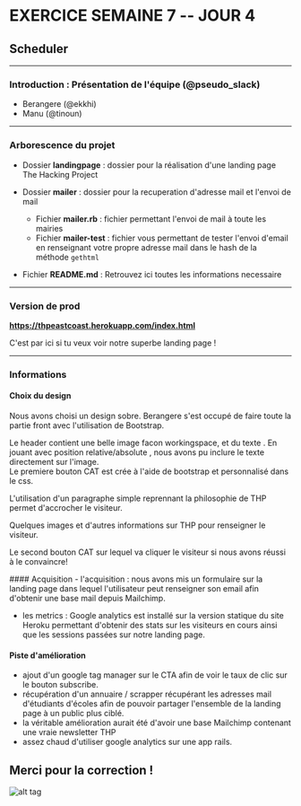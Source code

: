 # EXERCICE SEMAINE 7 -- JOUR 4
## Scheduler

-------------

### Introduction : Présentation de l'équipe (@pseudo_slack)
- Berangere (@ekkhi)
- Manu (@tinoun)

-------------

### Arborescence du projet

- Dossier **landingpage** : dossier pour la réalisation d'une landing page The Hacking Project
- Dossier **mailer** : dossier pour la recuperation d'adresse mail et l'envoi de mail
	- Fichier **mailer.rb** : fichier permettant l'envoi de mail à toute les mairies
	- Fichier **mailer-test** : fichier vous permettant de tester l'envoi d'email en renseignant votre propre adresse mail dans le hash de la méthode ```gethtml```


- Fichier **README.md** : Retrouvez ici toutes les informations necessaire

------------

### Version de prod

**https://thpeastcoast.herokuapp.com/index.html**
<p>C'est par ici si tu veux voir notre superbe landing page !</p>


------------

### Informations 

#### Choix du design
<p>Nous avons choisi un design sobre. Berangere s'est occupé de faire toute la partie front avec l'utilisation de Bootstrap. </p>
<p>
	Le header contient une belle image facon workingspace, et du texte . En jouant avec position relative/absolute , nous avons pu inclure le texte directement sur l'image.<br>
	Le premiere bouton CAT est crée à l'aide de bootstrap et personnalisé dans le css.
</p>
<p>
	L'utilisation d'un paragraphe simple reprennant la philosophie de THP permet d'accrocher le visiteur.
</p>
<p>
	Quelques images et d'autres informations sur THP pour renseigner le visiteur.
</p>
<p>
	Le second bouton CAT sur lequel va cliquer le visiteur si nous avons réussi à le convaincre!
</p>
#### Acquisition
- l'acquisition : nous avons mis un formulaire sur la landing page dans lequel l'utilisateur peut renseigner son email afin d'obtenir une base mail depuis Mailchimp. 
    
- les metrics : Google analytics est installé sur la version statique du site Heroku permettant d'obtenir des stats sur les visiteurs en cours ainsi que les sessions passées sur notre landing page. 
    
#### Piste d'amélioration

    
   - ajout d'un google tag manager sur le CTA afin de voir le taux de clic sur le bouton subscribe. 
   - récupération d'un annuaire / scrapper récupérant les adresses mail d'étudiants d'écoles afin de pouvoir partager l'ensemble de la landing page à un public plus ciblé. 
   - la véritable amélioration aurait été d'avoir une base Mailchimp contenant une vraie newsletter THP 
   - assez chaud d'utiliser google analytics sur une app rails. 


## Merci pour la correction ! 


![alt tag](https://user-images.githubusercontent.com/37908682/38898586-acc9ed70-4295-11e8-9433-fa83027043be.png)
